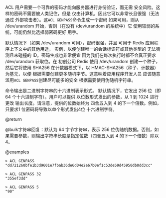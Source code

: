 ACL 用户需要一个可靠的密码才能向服务器进行身份验证，而无需
安全风险。这样的密码不需要被人类记住，但是
仅由计算机，因此它可以非常长且很强（无法通过
外部攻击者）。这`ACL GENPASS`命令生成一个密码
如果可用，则从 /dev/urandom 开始，否则（在没有 /dev/urandom 的系统中）它
使用较弱的系统，可能仍然比选择弱密码更好
用手。

默认情况下（如果 /dev/urandom 可用），密码很强，并且
可用于 Redis 应用程序上下文中的其他用途，
实例，以便创建唯一的会话标识符或其他类型的
无法猜测且未碰撞的 ID。密码生成也非常便宜
因为我们在每次执行时都不会真正要求 /dev/urandom 获取位。在
初创公司 Redis 使用 /dev/urandom 创建一个种子，然后它将使用 SHA256
在计数器模式下，以 HMAC-SHA256（种子、计数器）为基元，以便
根据需要创建更多随机字节。这意味着应用程序开发人员
应该随意滥用`ACL GENPASS`创建尽可能多的安全
根据需要使用伪随机字符串。

命令输出是二进制字符串的十六进制表示形式。
默认情况下，它发出 256 位（即 64 个十六进制字符）。用户可以提供
以位数形式发出的参数，从 1 到 1024 进行更改
输出长度。请注意，提供的位数始终为
四舍五入到 4 的下一个倍数。例如，只要求1
位密码将导致以单个形式发出4位
十六进制字符。

@return

@bulk字符串回复：默认为 64 字节字符串，表示 256 位伪随机数据。否则，如果需要参数，则输出字符串长度是指定位数（四舍五入到 4 的下一个倍数）除以 4。

@examples

    > ACL GENPASS
    "dd721260bfe1b3d9601e7fbab36de6d04e2e67b0ef1c53de59d45950db0dd3cc"

    > ACL GENPASS 32
    "355ef3dd"

    > ACL GENPASS 5
    "90"
